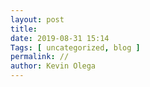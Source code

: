 ```yaml
--- 
layout: post 
title: 
date: 2019-08-31 15:14
Tags: [ uncategorized, blog ]
permalink: // 
author: Kevin Olega 
--- 
```

